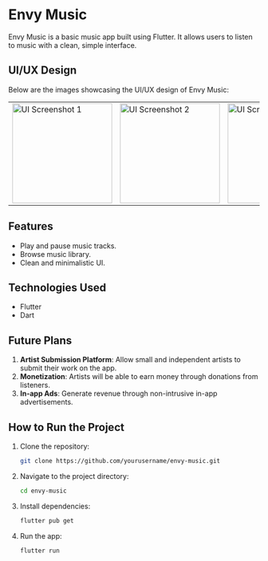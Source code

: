 # Envy Music

Envy Music is a basic music app built using Flutter. It allows users to listen to music with a clean, simple interface.


## UI/UX Design
Below are the images showcasing the UI/UX design of Envy Music:

<table>
  <tr>
    <td><img src="https://github.com/user-attachments/assets/baab1ef7-2a19-40ac-a583-44a335b6228f" alt="UI Screenshot 1" width="200"/></td>
    <td><img src="https://github.com/user-attachments/assets/a6df9185-a381-41e9-a2ea-6416c04616ea" alt="UI Screenshot 2" width="200"/></td>
    <td><img src="https://github.com/user-attachments/assets/058971eb-9a7d-4f80-9f18-b714955bd8df" alt="UI Screenshot 3" width="200"/></td>
    <td><img src="https://github.com/user-attachments/assets/828c7c61-8b10-4890-bdac-908b7ab2c72f" alt="UI Screenshot 4" width="200"/></td>
  </tr>
</table>


## Features
- Play and pause music tracks.
- Browse music library.
- Clean and minimalistic UI.

## Technologies Used
- Flutter
- Dart

## Future Plans
1. **Artist Submission Platform**: Allow small and independent artists to submit their work on the app.
2. **Monetization**: Artists will be able to earn money through donations from listeners.
3. **In-app Ads**: Generate revenue through non-intrusive in-app advertisements.
   
## How to Run the Project
1. Clone the repository:
   ```bash
   git clone https://github.com/yourusername/envy-music.git
   ```
2. Navigate to the project directory:
   ```bash
   cd envy-music
   ```
3. Install dependencies:
   ```bash
   flutter pub get
   ```
4. Run the app:
   ```bash
   flutter run
   ```
